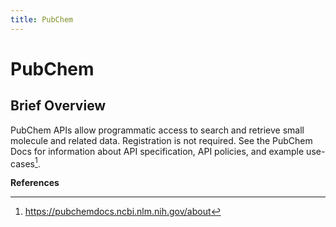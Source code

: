 ```yaml
---
title: PubChem
---
```


<!--- sectionauthor
Vincent F. Scalfani | vfscalfani@ua.edu>
-->

# PubChem

## Brief Overview

PubChem APIs allow programmatic access to search and retrieve small
molecule and related data. Registration is not required. See the PubChem
Docs for information about API specification, API policies, and example
use-cases[^1].

**References**

[^1]: <https://pubchemdocs.ncbi.nlm.nih.gov/about>
